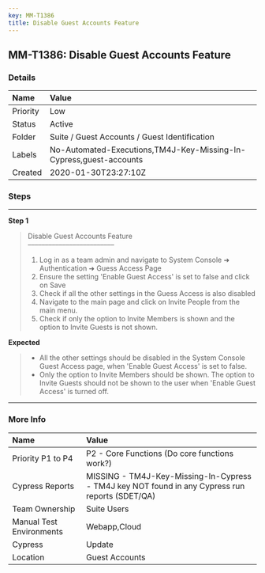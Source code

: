 ```yaml
---
key: MM-T1386
title: Disable Guest Accounts Feature
---
```


## MM-T1386: Disable Guest Accounts Feature

### Details

| Name     | Value                                                              |
| :------- | :----------------------------------------------------------------- |
| Priority | Low                                                                |
| Status   | Active                                                             |
| Folder   | Suite / Guest Accounts / Guest Identification                      |
| Labels   | No-Automated-Executions,TM4J-Key-Missing-In-Cypress,guest-accounts |
| Created  | 2020-01-30T23:27:10Z                                               |

### Steps

<hr/>

**Step 1**

> <article>Disable Guest Accounts Feature<br>–––––––––––––––––––––––––<ol><li>Log in as a team admin and navigate to System Console ➜ Authentication ➜ Guess Access Page</li><li>Ensure the setting 'Enable Guest Access' is set to false and click on Save</li><li>Check if all the other settings in the Guess Access is also disabled</li><li>Navigate to the main page and click on Invite People from the main menu.</li><li>Check if only the option to Invite Members is shown and the option to Invite Guests is not shown.</li></ol></article>

**Expected**

> <article><ul><li>All the other settings should be disabled in the System Console Guest Access page, when 'Enable Guest Access' is set to false.</li><li>Only the option to Invite Members should be shown. The option to Invite Guests should not be shown to the user when 'Enable Guest Access' is turned off.</li></ul></article>

<hr/>

### More Info

| Name                     | Value                                                                                           |
| :----------------------- | :---------------------------------------------------------------------------------------------- |
| Priority P1 to P4        | P2 - Core Functions (Do core functions work?)                                                   |
| Cypress Reports          | MISSING - TM4J-Key-Missing-In-Cypress - TM4J key NOT found in any Cypress run reports (SDET/QA) |
| Team Ownership           | Suite Users                                                                                     |
| Manual Test Environments | Webapp,Cloud                                                                                    |
| Cypress                  | Update                                                                                          |
| Location                 | Guest Accounts                                                                                  |
